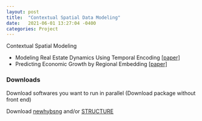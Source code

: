 ```yaml
---
layout: post
title:  "Contextual Spatial Data Modeling"
date:   2021-06-01 13:27:04 -0400
categories: Project
---
```


Contextual Spatial Modeling<br>

- Modeling Real Estate Dynamics Using Temporal Encoding <a href="">[paper]</a>
- Predicting Economic Growth by Regional Embedding <a href="https://dl.acm.org/doi/abs/10.1145/3340531.3411882">[paper]</a>


### Downloads

<p>Download softwares you want to run in parallel (Download package without front end)
<p class="alert alert-info">Download <a class="alert-link" href="https://github.com/eriqande/newhybrids/tree/master/bin/OSX">newhybsng</a> and/or <a class="alert-link" href="https://web.stanford.edu/group/pritchardlab/structure_software/release_versions/v2.3.4/html/structure.html">STRUCTURE</a></p>
